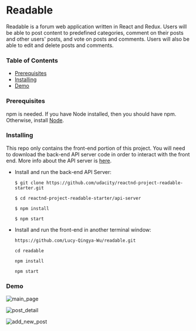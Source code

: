 # Readable

Readable is a forum web application written in React and Redux. Users will be able to post content to predefined categories, comment on their posts and other users' posts, and vote on posts and comments. Users will also be able to edit and delete posts and comments.

### Table of Contents
* [Prerequisites](#prerequisites)
* [Installing](#installing)
* [Demo](#demo)

### Prerequisites

npm is needed. If you have Node installed, then you should have npm. Otherwise, install [Node](https://nodejs.org/en/).

### Installing

This repo only contains the front-end portion of this project. You will need to download the back-end API server code in order to interact with the front end. More info about the API server is [here](https://github.com/udacity/reactnd-project-readable-starter/blob/master/README.md).


* Install and run the back-end API Server:


	```
	$ git clone https://github.com/udacity/reactnd-project-readable-starter.git

	$ cd reactnd-project-readable-starter/api-server

	$ npm install

	$ npm start

	```


* Install and run the front-end in another terminal window:


	```
	https://github.com/Lucy-Qingya-Wu/readable.git

	cd readable

	npm install

	npm start
	```
### Demo

![main_page](https://user-images.githubusercontent.com/12717064/35478281-fa17d0a2-03a6-11e8-8560-061f42c2a3af.png)

![post_detail](https://user-images.githubusercontent.com/12717064/35478291-16aad96c-03a7-11e8-91d6-c88c76edd1a9.png)

![add_new_post](https://user-images.githubusercontent.com/12717064/35478300-34d8ca0c-03a7-11e8-8da2-41495d6f56a8.png)









